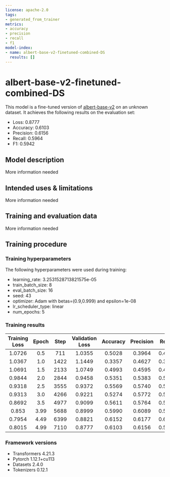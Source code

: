 ```yaml
---
license: apache-2.0
tags:
- generated_from_trainer
metrics:
- accuracy
- precision
- recall
- f1
model-index:
- name: albert-base-v2-finetuned-combined-DS
  results: []
---
```


<!-- This model card has been generated automatically according to the information the Trainer had access to. You
should probably proofread and complete it, then remove this comment. -->

# albert-base-v2-finetuned-combined-DS

This model is a fine-tuned version of [albert-base-v2](https://huggingface.co/albert-base-v2) on an unknown dataset.
It achieves the following results on the evaluation set:
- Loss: 0.8777
- Accuracy: 0.6103
- Precision: 0.6156
- Recall: 0.5964
- F1: 0.5942

## Model description

More information needed

## Intended uses & limitations

More information needed

## Training and evaluation data

More information needed

## Training procedure

### Training hyperparameters

The following hyperparameters were used during training:
- learning_rate: 3.2531528713821575e-05
- train_batch_size: 8
- eval_batch_size: 16
- seed: 43
- optimizer: Adam with betas=(0.9,0.999) and epsilon=1e-08
- lr_scheduler_type: linear
- num_epochs: 5

### Training results

| Training Loss | Epoch | Step | Validation Loss | Accuracy | Precision | Recall | F1     |
|:-------------:|:-----:|:----:|:---------------:|:--------:|:---------:|:------:|:------:|
| 1.0726        | 0.5   | 711  | 1.0355          | 0.5028   | 0.3964    | 0.4551 | 0.3812 |
| 1.0367        | 1.0   | 1422 | 1.1449          | 0.3357   | 0.4627    | 0.3504 | 0.2166 |
| 1.0691        | 1.5   | 2133 | 1.0749          | 0.4993   | 0.4595    | 0.4282 | 0.3865 |
| 0.9844        | 2.0   | 2844 | 0.9458          | 0.5351   | 0.5383    | 0.5383 | 0.5249 |
| 0.9318        | 2.5   | 3555 | 0.9372          | 0.5569   | 0.5740    | 0.5596 | 0.5508 |
| 0.9313        | 3.0   | 4266 | 0.9221          | 0.5274   | 0.5772    | 0.5326 | 0.5222 |
| 0.8692        | 3.5   | 4977 | 0.9099          | 0.5611   | 0.5764    | 0.5585 | 0.5520 |
| 0.853         | 3.99  | 5688 | 0.8999          | 0.5990   | 0.6089    | 0.5840 | 0.5814 |
| 0.7954        | 4.49  | 6399 | 0.8821          | 0.6152   | 0.6177    | 0.6017 | 0.5988 |
| 0.8015        | 4.99  | 7110 | 0.8777          | 0.6103   | 0.6156    | 0.5964 | 0.5942 |


### Framework versions

- Transformers 4.21.3
- Pytorch 1.12.1+cu113
- Datasets 2.4.0
- Tokenizers 0.12.1
